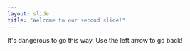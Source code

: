 ```yaml
---
layout: slide
title: "Welcome to our second slide!"
---
```

It's dangerous to go this way.
Use the left arrow to go back!